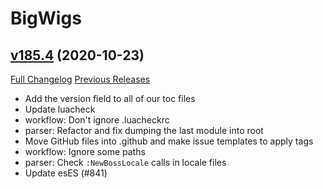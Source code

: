 # BigWigs

## [v185.4](https://github.com/BigWigsMods/BigWigs/tree/v185.4) (2020-10-23)
[Full Changelog](https://github.com/BigWigsMods/BigWigs/compare/v185.3...v185.4) [Previous Releases](https://github.com/BigWigsMods/BigWigs/releases)

- Add the version field to all of our toc files  
- Update luacheck  
- workflow: Don't ignore .luacheckrc  
- parser: Refactor and fix dumping the last module into root  
- Move GitHub files into .github and make issue templates to apply tags  
- workflow: Ignore some paths  
- parser: Check `:NewBossLocale` calls in locale files  
- Update esES (#841)  
